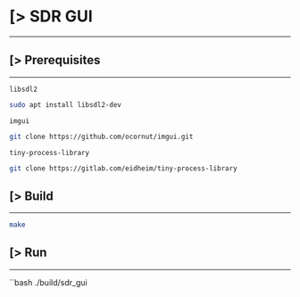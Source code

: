 # [> SDR GUI
------------

## [> Prerequisites
-------------------

`libsdl2`
```bash
sudo apt install libsdl2-dev
```

`imgui`
```bash
git clone https://github.com/ocornut/imgui.git
```

`tiny-process-library`
```bash
git clone https://gitlab.com/eidheim/tiny-process-library
```

## [> Build
------------

```bash
make
```

## [> Run
---------
``bash
./build/sdr_gui
```
